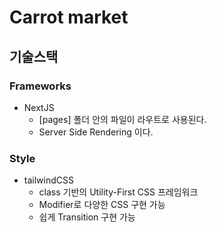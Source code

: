 # Carrot market

## 기술스택

### Frameworks

- NextJS
  - [pages] 폴더 안의 파일이 라우트로 사용된다.
  - Server Side Rendering 이다.

### Style

- tailwindCSS
  - class 기반의 Utility-First CSS 프레임워크
  - Modifier로 다양한 CSS 구현 가능
  - 쉽게 Transition 구현 가능

